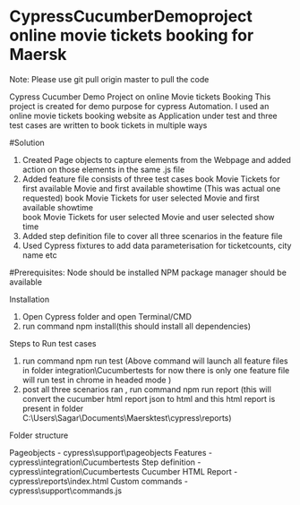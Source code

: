 # CypressCucumberDemoproject online movie tickets booking for Maersk

Note: Please use git pull origin master to pull the code 

Cypress Cucumber Demo Project on online Movie tickets Booking
This project is created for demo purpose for cypress Automation.
I used an online movie tickets booking website as Application under test and three test cases are written to book tickets in multiple ways 

#Solution 
1. Created Page objects to capture elements from the Webpage and added action on those elements in the same <pajeobjectname>.js file 
2. Added feature file consists of three test cases 
    book Movie Tickets for first available Movie and first available showtime (This was actual one requested)
    book Movie Tickets for user selected Movie and first available showtime  
    book Movie Tickets for user selected Movie and user selected show time
3. Added step definition file to cover all three scenarios in the feature file 
4. Used Cypress fixtures to add data parameterisation for ticketcounts, city name etc 

#Prerequisites:
Node should be installed 
NPM package manager should be available

Installation 
1. Open Cypress folder and open Terminal/CMD 
2. run command npm install(this should install all dependencies)

Steps to Run test cases 
1. run command npm run test 
    (Above command will launch all feature files in folder integration\Cucumbertests for now there is only one feature file
    will run test in chrome in headed mode )
2. post all three scenarios ran , run command npm run report
    (this will convert the cucumber html report json to html and this html report is present in folder C:\Users\Sagar\Documents\Maersktest\cypress\reports)

Folder structure 

Pageobjects - cypress\support\pageobjects
Features - cypress\integration\Cucumbertests
Step definition - cypress\integration\Cucumbertests
Cucumber HTML Report - cypress\reports\index.html
Custom commands - cypress\support\commands.js
